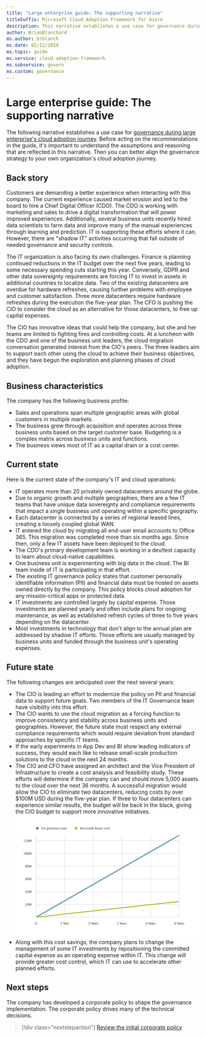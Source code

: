 ```yaml
---
title: "Large enterprise guide: The supporting narrative"
titleSuffix: Microsoft Cloud Adoption Framework for Azure
description: This narrative establishes a use case for governance during a large enterprise's cloud adoption journey.
author: BrianBlanchard
ms.author: brblanch
ms.date: 02/11/2019
ms.topic: guide
ms.service: cloud-adoption-framework
ms.subservice: govern
ms.custom: governance
---
```


# Large enterprise guide: The supporting narrative

The following narrative establishes a use case for [governance during large enterprise's cloud adoption journey](./index.md). Before acting on the recommendations in the guide, it's important to understand the assumptions and reasoning that are reflected in this narrative. Then you can better align the governance strategy to your own organization's cloud adoption journey.

## Back story

Customers are demanding a better experience when interacting with this company. The current experience caused market erosion and led to the board to hire a Chief Digital Officer (CDO). The CDO is working with marketing and sales to drive a digital transformation that will power improved experiences. Additionally, several business units recently hired data scientists to farm data and improve many of the manual experiences through learning and prediction. IT is supporting these efforts where it can. However, there are "shadow IT" activities occurring that fall outside of needed governance and security controls.

The IT organization is also facing its own challenges. Finance is planning continued reductions in the IT budget over the next five years, leading to some necessary spending cuts starting this year. Conversely, GDPR and other data sovereignty requirements are forcing IT to invest in assets in additional countries to localize data. Two of the existing datacenters are overdue for hardware refreshes, causing further problems with employee and customer satisfaction. Three more datacenters require hardware refreshes during the execution the five-year plan. The CFO is pushing the CIO to consider the cloud as an alternative for those datacenters, to free up capital expenses.

The CIO has innovative ideas that could help the company, but she and her teams are limited to fighting fires and controlling costs. At a luncheon with the CDO and one of the business unit leaders, the cloud migration conversation generated interest from the CIO's peers. The three leaders aim to support each other using the cloud to achieve their business objectives, and they have begun the exploration and planning phases of cloud adoption.

## Business characteristics

The company has the following business profile:

- Sales and operations span multiple geographic areas with global customers in multiple markets.
- The business grew through acquisition and operates across three business units based on the target customer base. Budgeting is a complex matrix across business units and functions.
- The business views most of IT as a capital drain or a cost center.

## Current state

Here is the current state of the company's IT and cloud operations:

- IT operates more than 20 privately owned datacenters around the globe.
- Due to organic growth and multiple geographies, there are a few IT teams that have unique data sovereignty and compliance requirements that impact a single business unit operating within a specific geography.
- Each datacenter is connected by a series of regional leased lines, creating a loosely coupled global WAN.
- IT entered the cloud by migrating all end-user email accounts to Office 365. This migration was completed more than six months ago. Since then, only a few IT assets have been deployed to the cloud.
- The CDO's primary development team is working in a dev/test capacity to learn about cloud-native capabilities.
- One business unit is experimenting with big data in the cloud. The BI team inside of IT is participating in that effort.
- The existing IT governance policy states that customer personally identifiable information (PII) and financial data must be hosted on assets owned directly by the company. This policy blocks cloud adoption for any mission-critical apps or protected data.
- IT investments are controlled largely by capital expense. Those investments are planned yearly and often include plans for ongoing maintenance, as well as established refresh cycles of three to five years depending on the datacenter.
- Most investments in technology that don't align to the annual plan are addressed by shadow IT efforts. Those efforts are usually managed by business units and funded through the business unit's operating expenses.

## Future state

The following changes are anticipated over the next several years:

- The CIO is leading an effort to modernize the policy on PII and financial data to support future goals. Two members of the IT Governance team have visibility into this effort.
- The CIO wants to use the cloud migration as a forcing function to improve consistency and stability across business units and geographies. However, the future state must respect any external compliance requirements which would require deviation from standard approaches by specific IT teams.
- If the early experiments in App Dev and BI show leading indicators of success, they would each like to release small-scale production solutions to the cloud in the next 24 months.
- The CIO and CFO have assigned an architect and the Vice President of Infrastructure to create a cost analysis and feasibility study. These efforts will determine if the company can and should move 5,000 assets to the cloud over the next 36 months. A successful migration would allow the CIO to eliminate two datacenters, reducing costs by over $100M USD during the five-year plan. If three to four datacenters can experience similar results, the budget will be back in the black, giving the CIO budget to support more innovative initiatives.
    ![On-premises costs versus Azure costs demonstrating a return of $100M USD over the next five years](../../../_images/governance/calculator-enterprise.png)
- Along with this cost savings, the company plans to change the management of some IT investments by repositioning the committed capital expense as an operating expense within IT. This change will provide greater cost control, which IT can use to accelerate other planned efforts.

## Next steps

The company has developed a corporate policy to shape the governance implementation. The corporate policy drives many of the technical decisions.

> [!div class="nextstepaction"]
> [Review the initial corporate policy](./initial-corporate-policy.md)
